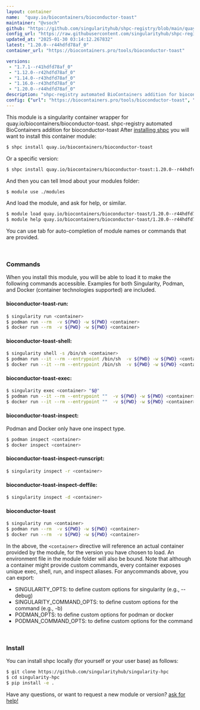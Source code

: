 ```yaml
---
layout: container
name:  "quay.io/biocontainers/bioconductor-toast"
maintainer: "@vsoch"
github: "https://github.com/singularityhub/shpc-registry/blob/main/quay.io/biocontainers/bioconductor-toast/container.yaml"
config_url: "https://raw.githubusercontent.com/singularityhub/shpc-registry/main/quay.io/biocontainers/bioconductor-toast/container.yaml"
updated_at: "2025-01-30 03:14:12.267832"
latest: "1.20.0--r44hdfd78af_0"
container_url: "https://biocontainers.pro/tools/bioconductor-toast"

versions:
 - "1.7.1--r41hdfd78af_0"
 - "1.12.0--r42hdfd78af_0"
 - "1.14.0--r43hdfd78af_0"
 - "1.16.0--r43hdfd78af_0"
 - "1.20.0--r44hdfd78af_0"
description: "shpc-registry automated BioContainers addition for bioconductor-toast"
config: {"url": "https://biocontainers.pro/tools/bioconductor-toast", "maintainer": "@vsoch", "description": "shpc-registry automated BioContainers addition for bioconductor-toast", "latest": {"1.20.0--r44hdfd78af_0": "sha256:7e39da14cf23b5a27a010d39b353c736747864683493cdce6fa24577dc9bc02d"}, "tags": {"1.7.1--r41hdfd78af_0": "sha256:b8ecf66124f6a42aeeb40f6d9125b9d60889e4e5d1011cf255f6d9686eb1b86c", "1.12.0--r42hdfd78af_0": "sha256:102812a304623a0f41c77e80f548a6f787c1d34ff36dccc83e1973e5c0af6745", "1.14.0--r43hdfd78af_0": "sha256:df18a50d14293f3327703cbb3d1770d642d07fc2e4ad4166de50a43324927b6f", "1.16.0--r43hdfd78af_0": "sha256:0c8600bb42b94cc1f18dde94bd63d00b0c43dac09ff94af9bdf96ae54cfb6629", "1.20.0--r44hdfd78af_0": "sha256:7e39da14cf23b5a27a010d39b353c736747864683493cdce6fa24577dc9bc02d"}, "docker": "quay.io/biocontainers/bioconductor-toast"}
---
```


This module is a singularity container wrapper for quay.io/biocontainers/bioconductor-toast.
shpc-registry automated BioContainers addition for bioconductor-toast
After [installing shpc](#install) you will want to install this container module:


```bash
$ shpc install quay.io/biocontainers/bioconductor-toast
```

Or a specific version:

```bash
$ shpc install quay.io/biocontainers/bioconductor-toast:1.20.0--r44hdfd78af_0
```

And then you can tell lmod about your modules folder:

```bash
$ module use ./modules
```

And load the module, and ask for help, or similar.

```bash
$ module load quay.io/biocontainers/bioconductor-toast/1.20.0--r44hdfd78af_0
$ module help quay.io/biocontainers/bioconductor-toast/1.20.0--r44hdfd78af_0
```

You can use tab for auto-completion of module names or commands that are provided.

<br>

### Commands

When you install this module, you will be able to load it to make the following commands accessible.
Examples for both Singularity, Podman, and Docker (container technologies supported) are included.

#### bioconductor-toast-run:

```bash
$ singularity run <container>
$ podman run --rm  -v ${PWD} -w ${PWD} <container>
$ docker run --rm  -v ${PWD} -w ${PWD} <container>
```

#### bioconductor-toast-shell:

```bash
$ singularity shell -s /bin/sh <container>
$ podman run --it --rm --entrypoint /bin/sh  -v ${PWD} -w ${PWD} <container>
$ docker run --it --rm --entrypoint /bin/sh  -v ${PWD} -w ${PWD} <container>
```

#### bioconductor-toast-exec:

```bash
$ singularity exec <container> "$@"
$ podman run --it --rm --entrypoint ""  -v ${PWD} -w ${PWD} <container> "$@"
$ docker run --it --rm --entrypoint ""  -v ${PWD} -w ${PWD} <container> "$@"
```

#### bioconductor-toast-inspect:

Podman and Docker only have one inspect type.

```bash
$ podman inspect <container>
$ docker inspect <container>
```

#### bioconductor-toast-inspect-runscript:

```bash
$ singularity inspect -r <container>
```

#### bioconductor-toast-inspect-deffile:

```bash
$ singularity inspect -d <container>
```



#### bioconductor-toast

```bash
$ singularity run <container>
$ podman run --rm  -v ${PWD} -w ${PWD} <container>
$ docker run --rm  -v ${PWD} -w ${PWD} <container>
```


In the above, the `<container>` directive will reference an actual container provided
by the module, for the version you have chosen to load. An environment file in the
module folder will also be bound. Note that although a container
might provide custom commands, every container exposes unique exec, shell, run, and
inspect aliases. For anycommands above, you can export:

 - SINGULARITY_OPTS: to define custom options for singularity (e.g., --debug)
 - SINGULARITY_COMMAND_OPTS: to define custom options for the command (e.g., -b)
 - PODMAN_OPTS: to define custom options for podman or docker
 - PODMAN_COMMAND_OPTS: to define custom options for the command

<br>

### Install

You can install shpc locally (for yourself or your user base) as follows:

```bash
$ git clone https://github.com/singularityhub/singularity-hpc
$ cd singularity-hpc
$ pip install -e .
```

Have any questions, or want to request a new module or version? [ask for help!](https://github.com/singularityhub/singularity-hpc/issues)